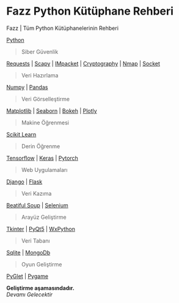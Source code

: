 # Fazz Python Kütüphane Rehberi

Fazz | Tüm Python Kütüphanelerinin Rehberi

[Python](https://github.com/FazzPy/PythonMaster/blob/main/Belgeler/python.md)

>Siber Güvenlik

[Requests](https://github.com/FazzPy/PythonMaster/blob/main/Belgeler/requests.md) | [Scapy](https://github.com/FazzPy/PythonMaster/blob/main/Belgeler/scapy.md) | [IMpacket](https://pages.github.com/) | [Cryptography](https://pages.github.com/) | [Nmap](https://pages.github.com/) | [Socket](https://pages.github.com/)

> Veri Hazırlama

[Numpy](https://github.com/FazzPy/PythonMaster/blob/main/Belgeler/numpy.md) | [Pandas](https://github.com/FazzPy/PythonMaster/blob/main/Belgeler/pandas.md)<br>

>Veri Görselleştirme

[Matplotlib](https://github.com/FazzPy/PythonMaster/blob/main/Belgeler/matplotlib.md) | [Seaborn](https://pages.github.com/) | [Bokeh](https://pages.github.com/) | [Plotly](https://pages.github.com/)<br>

>Makine Öğrenmesi

[Scikit Learn](https://pages.github.com/)<br>

>Derin Öğrenme

[Tensorflow](https://pages.github.com/) | [Keras](https://pages.github.com/) | [Pytorch](https://pages.github.com/)<br>

>Web Uygulamaları

[Django](https://pages.github.com/) | [Flask](https://pages.github.com/)<br>

>Veri Kazıma

[Beatiful Soup](https://pages.github.com/) | [Selenium](https://pages.github.com/)<br>

>Arayüz Geliştirme

[Tkinter](https://github.com/FazzPy/PythonMaster/blob/main/Belgeler/tkinter.md) | [PyQt5](https://pages.github.com/) | [WxPython](https://pages.github.com/)<br>

>Veri Tabanı

[Sqlite](https://github.com/FazzPy/PythonMaster/blob/main/Belgeler/sqlite.md) | [MongoDb](https://pages.github.com/)<br>

>Oyun Geliştirme

[PyGlet](https://pages.github.com/) | [Pygame](https://pages.github.com/)<br>

**Geliştirme aşamasındadır.**<br>
*Devamı Gelecektir*
